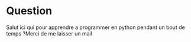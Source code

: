 # Question
Salut ici qui pour apprendre a programmer en python pendant un bout de temps ?Merci de me laisser un mail
